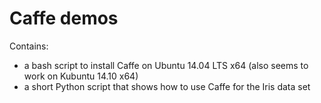 # Caffe demos

Contains:

 - a bash script to install Caffe on Ubuntu 14.04 LTS x64 (also seems to work on Kubuntu 14.10 x64)
 - a short Python script that shows how to use Caffe for the Iris data set



